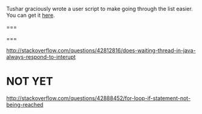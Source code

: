 Tushar graciously wrote a user script to make going through the list easier. You can get it [here](https://github.com/tusharjadhav219/Userscript-for-delete-candidates).

===

===

http://stackoverflow.com/questions/42812816/does-waiting-thread-in-java-always-respond-to-interupt
 
NOT YET
=====

http://stackoverflow.com/questions/42888452/for-loop-if-statement-not-being-reached

